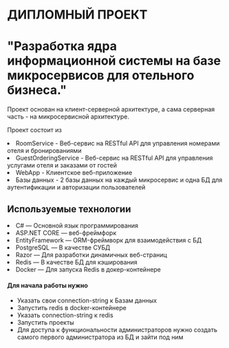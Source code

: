 <h1>ДИПЛОМНЫЙ ПРОЕКТ</h1>
<h1>"Разработка ядра информационной системы на базе микросервисов для отельного бизнеса."</h1>
<p>Проект основан на клиент-серверной архитектуре, а сама серверная часть - на микросервисной архитектуре. </p>
<p> Проект состоит из
<lu>
  <li>RoomService - Веб-сервис на RESTful API для управления номерами отеля и бронированиями</li>
  <li>GuestOrderingService - Веб-сервис на RESTful API для управления услугами отеля и заказами от гостей</li>
  <li>WebApp - Клиентское веб-приложение</li>
  <li>Базы данных - 2 базы данных на каждый микросервис и одна БД для аутентификации и авторизации пользователей</li>
</lu>
</p>
<h2>Используемые технологии</h2>
<lu>
  <li>C# —  Основной язык программирования</li>
  <li>ASP.NET CORE —  веб-фреймфорк</li>
  <li>EntityFramework —  ORM-фреймворк для взаимодействия с БД</li>
  <li>PostgreSQL —  В качестве СУБД</li>
  <li>Razor —  Для разработки динамичных веб-страниц</li>
  <li>Redis —  В качестве БД для кэширования</li>
  <li>Docker —  Для запуска Redis в докер-контейнере</li>
</lu>
<H4>Для начала работы нужно</H4>
<ul>
  <li>Указать свои connection-string к Базам данных</li>
<li>Запустить redis в docker-контейнере</li>
<li>Указать connection-string к redis</li>
<li>Запустить проекты</li>
<li>Для доступа к функциональности администраторов нужно создать самого первого администратора из БД и зайти под ним</li>
</ul>


